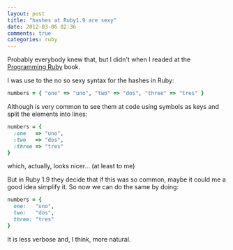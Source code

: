 ```yaml
---
layout: post
title: "hashes at Ruby1.9 are sexy"
date: 2012-03-06 02:36
comments: true
categories: ruby
---
```


Probably everybody knew that, but I didn't when I readed at the [Programming Ruby](http://pragprog.com/book/ruby3/programming-ruby-1-9) book.

I was use to the no so sexy syntax for the hashes in Ruby:

```ruby
numbers = { "one" => "uno", "two" => "dos", "three" => "tres" }
```

Although is very common to see them at code using symbols as keys and split the elements into lines:

```ruby
numbers = {
  :one   => "uno",
  :two   => "dos",
  :three => "tres"
}
```

which, actually, looks nicer... (at least to me)

But in Ruby 1.9 they decide that if this was so common, maybe it could me a good idea simplify it. So now we can do the same by doing:

```ruby
numbers = {
  one:   "uno",
  two:   "dos",
  three: "tres"
}
```

It is less verbose and, I think, more natural.
